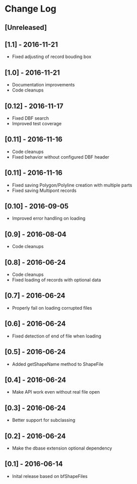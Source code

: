 # Change Log

## [Unreleased]

## [1.1] - 2016-11-21

* Fixed adjusting of record bouding box

## [1.0] - 2016-11-21

* Documentation improvements
* Code cleanups

## [0.12] - 2016-11-17

* Fixed DBF search
* Improved test coverage

## [0.11] - 2016-11-16

* Code cleanups
* Fixed behavior without configured DBF header

## [0.11] - 2016-11-16

* Fixed saving Polygon/Polyline creation with multiple parts
* Fixed saving Multipont records

## [0.10] - 2016-09-05

* Improved error handling on loading

## [0.9] - 2016-08-04

* Code cleanups

## [0.8] - 2016-06-24

* Code cleanups
* Fixed loading of records with optional data

## [0.7] - 2016-06-24

* Properly fail on loading corrupted files

## [0.6] - 2016-06-24

* Fixed detection of end of file when loading

## [0.5] - 2016-06-24

* Added getShapeName method to ShapeFile

## [0.4] - 2016-06-24

* Make API work even without real file open

## [0.3] - 2016-06-24

* Better support for subclassing

## [0.2] - 2016-06-24

* Make the dbase extension optional dependency

## [0.1] - 2016-06-14

* Inital release based on bfShapeFiles
